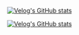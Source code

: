 [![Velog's GitHub stats](https://velog-readme-stats.vercel.app/api/badge?name=eungyeole)](https://velog.io/@eungyeole)

[![Velog's GitHub stats](https://velog-readme-stats.vercel.app/api?name=eungyeole&tag=github)](https://velog.io/@eungyeole/Velog-%ED%8F%AC%EC%8A%A4%ED%8A%B8%EB%A1%9C-Github%EB%A5%BC-%EA%BE%B8%EB%A9%B0%EB%B3%B4%EC%9E%90)

<!--
**eungyeole/eungyeole** is a ✨ _special_ ✨ repository because its `README.md` (this file) appears on your GitHub profile.

Here are some ideas to get you started:

- 🔭 I’m currently working on ...
- 🌱 I’m currently learning ...
- 👯 I’m looking to collaborate on ...
- 🤔 I’m looking for help with ...
- 💬 Ask me about ...
- 📫 How to reach me: ...
- 😄 Pronouns: ...
- ⚡ Fun fact: ...
- Here @phyyou
-->
